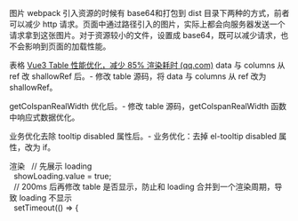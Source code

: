 图片
webpack 引入资源的时候有 base64和打包到 dist 目录下两种的方式，前者可以减少 http 请求。页面中通过路径引入的图片，实际上都会向服务器发送一个请求拿到这张图片。对于资源较小的文件，设置成 base64，既可以减少请求，也不会影响到页面的加载性能。

表格
[Vue3 Table 性能优化，减少 85% 渲染耗时 (qq.com)](https://mp.weixin.qq.com/s?__biz=MzUxNTkxNDY1Nw==&mid=2247486356&idx=1&sn=c9de21086c231544de8ff01d202c8276&chksm=f9ae255aced9ac4c9a01ef204088323991991d0536f076bd9a356e37ee6e913c4bd7e6d433b9&cur_album_id=1817691334581813257&scene=189#wechat_redirect)
data 与 columns 从 ref 改 shallowRef 后。-   修改 table 源码，将 data 与 columns 从 ref 改为 shallowRef。

getColspanRealWidth 优化后。-   修改 table 源码，getColspanRealWidth 函数中响应式数据优化。

业务优化去除 tooltip disabled 属性后。-   业务优化：去掉 el-tooltip disabled 属性，改为 if。

渲染
  // 先展示 loading  
  showLoading.value = true;  
  // 200ms 后再修改 table 是否显示，防止和 loading 合并到一个渲染周期，导致 loading 不显示  
  setTimeout(() => {